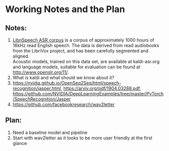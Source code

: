# Working Notes and the Plan

## Notes:
1. [LibriSpeech ASR corpus](http://www.openslr.org/12) is a corpus of approximately 1000 hours of 16kHz read English speech. 
The data is derived from read audiobooks from the LibriVox project, and has been carefully segmented and aligned.<br>
Acoustic models, trained on this data set, are available at kaldi-asr.org and language models, suitable for evaluation can be found at http://www.openslr.org/11/.
2. What is kaldi and what should we know about it?
3. https://nvidia.github.io/OpenSeq2Seq/html/speech-recognition/jasper.html, https://arxiv.org/pdf/1904.03288.pdf, https://github.com/NVIDIA/DeepLearningExamples/tree/master/PyTorch/SpeechRecognition/Jasper
4. https://github.com/facebookresearch/wav2letter 


## Plan:
1. Need a baseline model and pipeline
2. Start with wav2letter as it looks to be more user friendly at the first glance
